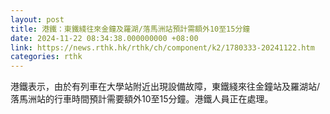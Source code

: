 ```yaml
---
layout: post
title: 港鐵：東鐵綫往來金鐘及羅湖/落馬洲站預計需額外10至15分鐘
date: 2024-11-22 08:34:38.000000000 +08:00
link: https://news.rthk.hk/rthk/ch/component/k2/1780333-20241122.htm
categories: rthk
---
```


港鐵表示，由於有列車在大學站附近出現設備故障，東鐵綫來往金鐘站及羅湖站/落馬洲站的行車時間預計需要額外10至15分鐘。港鐵人員正在處理。
